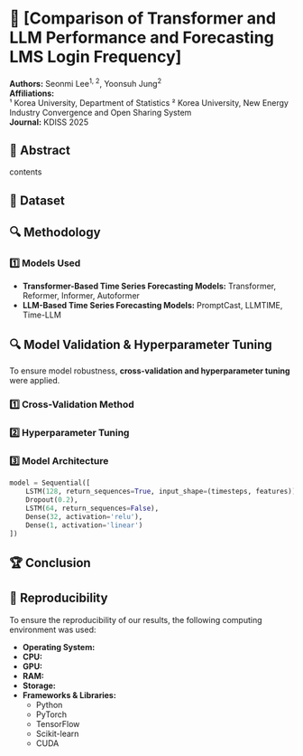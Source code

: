 # 📄 [Comparison of Transformer and LLM Performance and Forecasting LMS Login Frequency]
**Authors:** Seonmi Lee<sup>1, 2</sup>, Yoonsuh Jung<sup>2</sup>  
**Affiliations:**  
¹ Korea University, Department of Statistics
² Korea University, New Energy Industry Convergence and Open Sharing System  
**Journal:** KDISS 2025

## 📌 Abstract
contents

## 📂 Dataset

## 🔍 Methodology
### **1️⃣ Models Used**
- **Transformer-Based Time Series Forecasting Models:** Transformer, Reformer, Informer, Autoformer
- **LLM-Based Time Series Forecasting Models:** PromptCast, LLMTIME, Time-LLM

## 🔍 Model Validation & Hyperparameter Tuning
To ensure model robustness, **cross-validation and hyperparameter tuning** were applied.

### **1️⃣ Cross-Validation Method**

### **2️⃣ Hyperparameter Tuning**

### **3️⃣ Model Architecture**
```python
model = Sequential([
    LSTM(128, return_sequences=True, input_shape=(timesteps, features)),
    Dropout(0.2),
    LSTM(64, return_sequences=False),
    Dense(32, activation='relu'),
    Dense(1, activation='linear')
])
```

## 🏆 Conclusion

## 🔧 Reproducibility
To ensure the reproducibility of our results, the following computing environment was used:

- **Operating System:** 
- **CPU:**  
- **GPU:** 
- **RAM:** 
- **Storage:** 
- **Frameworks & Libraries:**
  - Python
  - PyTorch 
  - TensorFlow
  - Scikit-learn 
  - CUDA 
